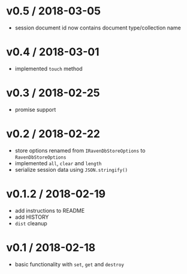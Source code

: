 v0.5 / 2018-03-05
=================

* session document id now contains document type/collection name

v0.4 / 2018-03-01
=================

* implemented `touch` method

v0.3 / 2018-02-25
=================

* promise support

v0.2 / 2018-02-22
=================

* store options renamed from `IRavenDbStoreOptions` to `RavenDbStoreOptions`
* implemented `all`, `clear` and `length`
* serialize session data using `JSON.stringify()`

v0.1.2 / 2018-02-19
===================

* add instructions to README
* add HISTORY
* `dist` cleanup

v0.1 / 2018-02-18
=================

* basic functionality with `set`, `get` and `destroy`
